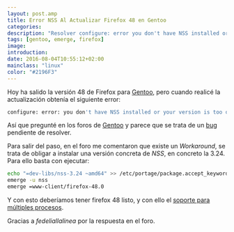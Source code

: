```yaml
---
layout: post.amp
title: Error NSS Al Actualizar Firefox 48 en Gentoo
categories:
description: "Resolver configure: error you don't have NSS installed or your version is too old al actualizar Firefox 48"
tags: [gentoo, emerge, firefox]
image:
introduction:
date: 2016-08-04T10:55:12+02:00
mainclass: "linux"
color: "#2196F3"
---
```


Hoy ha salido la versión 48 de Firefox para [Gentoo](/como-instalar-actualizar-elminar-paquetes-gentoo/ "Instalar y actualizar Gentoo"), pero cuando realicé la actualización obtenía el siguiente error:

```bash
configure: error: you don't have NSS installed or your version is too old
```

<!--more-->

Así que pregunté en los foros de [Gentoo](https://forums.gentoo.org/viewtopic-p-7951120.html#7951120 "Can't update to firefox 48") y parece que se trata de un [bug](https://bugs.gentoo.org/show_bug.cgi?id=590424) pendiente de resolver.

Para salir del paso, en el foro me comentaron que existe un _Workaround_, se trata de obligar a instalar una versión concreta de _NSS_, en concreto la 3.24. Para ello basta con ejecutar:

```bash
echo "=dev-libs/nss-3.24 ~amd64" >> /etc/portage/package.accept_keywords
emerge -u nss
emerge =www-client/firefox-48.0
```

Y con esto deberíamos tener firefox 48 listo, y con ello el [soporte para múltiples procesos](http://www.genbeta.com/navegadores/el-nuevo-firefox-48-incluye-por-fin-soporte-para-multiples-procesos "El nuevo Firefox 48 incluye por fin soporte para múltiples procesos").

Gracias a _fedeliallalinea_ por la respuesta en el foro.
